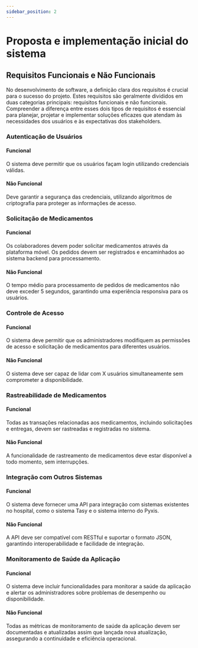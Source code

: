 ```yaml
---
sidebar_position: 2
---
```


# Proposta e implementação inicial do sistema

## Requisitos Funcionais e Não Funcionais 

No desenvolvimento de software, a definição clara dos requisitos é crucial para o sucesso do projeto. Estes requisitos são geralmente divididos em duas categorias principais: requisitos funcionais e não funcionais. Compreender a diferença entre esses dois tipos de requisitos é essencial para planejar, projetar e implementar soluções eficazes que atendam às necessidades dos usuários e às expectativas dos stakeholders.


### Autenticação de Usuários
#### Funcional
O sistema deve permitir que os usuários façam login utilizando credenciais válidas.

#### Não Funcional
Deve garantir a segurança das credenciais, utilizando algoritmos de criptografia para proteger as informações de acesso.

### Solicitação de Medicamentos
#### Funcional
Os colaboradores devem poder solicitar medicamentos através da plataforma móvel. Os pedidos devem ser registrados e encaminhados ao sistema backend para processamento.

#### Não Funcional
O tempo médio para processamento de pedidos de medicamentos não deve exceder 5 segundos, garantindo uma experiência responsiva para os usuários.

### Controle de Acesso
#### Funcional
O sistema deve permitir que os administradores modifiquem as permissões de acesso e solicitação de medicamentos para diferentes usuários.

#### Não Funcional
O sistema deve ser capaz de lidar com X usuários simultaneamente sem comprometer a disponibilidade.

### Rastreabilidade de Medicamentos
#### Funcional
Todas as transações relacionadas aos medicamentos, incluindo solicitações e entregas, devem ser rastreadas e registradas no sistema.

#### Não Funcional
A funcionalidade de rastreamento de medicamentos deve estar disponível a todo momento, sem interrupções.

### Integração com Outros Sistemas
#### Funcional
O sistema deve fornecer uma API para integração com sistemas existentes no hospital, como o sistema Tasy e o sistema interno do Pyxis.

#### Não Funcional
A API deve ser compatível com RESTful e suportar o formato JSON, garantindo interoperabilidade e facilidade de integração.

### Monitoramento de Saúde da Aplicação
#### Funcional
O sistema deve incluir funcionalidades para monitorar a saúde da aplicação e alertar os administradores sobre problemas de desempenho ou disponibilidade.

#### Não Funcional
Todas as métricas de monitoramento de saúde da aplicação devem ser documentadas e atualizadas assim que lançada nova atualização, assegurando a continuidade e eficiência operacional.
